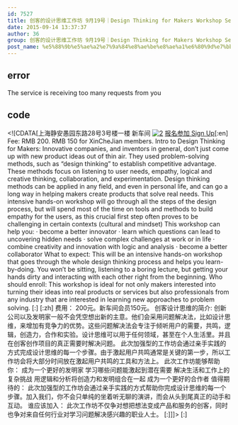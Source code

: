 ```yaml
---
id: 7527
title: 创客的设计思维工作坊 9月19号｜Design Thinking for Makers Workshop Sep 19th
date: 2015-09-14 13:37:37
author: 36
group: 创客的设计思维工作坊 9月19号｜Design Thinking for Makers Workshop Sep 19th
post_name: %e5%88%9b%e5%ae%a2%e7%9a%84%e8%ae%be%e8%ae%a1%e6%80%9d%e7%bb%b4%e5%b7%a5%e4%bd%9c%e5%9d%8a-9%e6%9c%8812%e5%8f%b7%ef%bd%9cdesign-thinking-for-makers-workshop-sep-12th
---
```


## error
The service is receiving too many requests from you

## code
 <!\[CDATA\[上海静安愚园东路28号3号楼一楼 新车间 [![2](http://139.162.84.35/wp-content/uploads/2015/09/2.jpg)](http://139.162.84.35/wp-content/uploads/2015/09/2.jpg) [报名参加 Sign Up](http://www.huodongxing.com/event/3298898712200 "立即报名")\[:en\] Fee: RMB 200\. RMB 150 for XinCheJian members. Intro to Design Thinking for Makers: Innovative companies, and inventors in general, don’t just come up with new product ideas out of thin air. They used problem-solving methods, such as “design thinking” to establish competitive advantage. These methods focus on listening to user needs, empathy, logical and creative thinking, collaboration, and experimentation. Design thinking methods can be applied in any field, and even in personal life, and can go a long way in helping makers create products that solve real needs. This intensive hands-on workshop will go through all the steps of the design process, but will spend most of the time on tools and methods to build empathy for the users, as this crucial first step often proves to be challenging in certain contexts (cultural and mindset) This workshop can help you: · become a better innovator · learn which questions can lead to uncovering hidden needs · solve complex challenges at work or in life · combine creativity and innovation with logic and analysis · become a better collaborator What to expect: This will be an intensive hands-on workshop that goes through the whole design thinking process and helps you learn-by-doing. You won’t be sitting, listening to a boring lecture, but getting your hands dirty and interacting with each other right from the beginning. Who should enroll: This workshop is ideal for not only makers interested into turning their ideas into real products or services but also professionals from any industry that are interested in learning new approaches to problem solving. \[:\] \[:zh\] 费用： 200元。新车间会员150元。 创客设计思维的简介: 创新公司以及发明家一般不会凭空想出新的主意。他们会采用问题解决法，比如设计思维，来增加有竞争力的优势。这些问题解决法会专注于倾听用户的需要，共鸣，逻辑，创造力，合作和实验。设计思维可以用于任何领域，甚至在个人生活里。并且在创客创作项目的真正需要时解决问题。 此次加强型的工作坊会通过亲手实践的方式完成设计思维的每一个步骤。由于激起用户共鸣通常是关键的第一步，所以工作坊会将大部分时间放在激起用户共鸣的工具和方法上。 此次工作坊能够帮助你： 成为一个更好的发明家 学习哪些问题能激起到潜在需要 解决生活和工作上的复杂挑战 用逻辑和分析将创造力和发明组合在一起 成为一个更好的合作者 值得期待的： 此次加强型的工作坊会通过亲手实践的方式帮助你完成设计思维的每一个步骤。加入我们，你不会只单纯的坐着听无聊的演讲，而会从头到尾真正的动手和互动。 谁应该加入： 此次工作坊不仅争对想把想法变成产品和服务的创客，同时也争对来自任何行业对学习问题解决感兴趣的职业人士。 \[:\]\]\]> \[:\]
